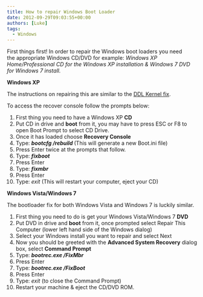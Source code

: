 ```yaml
---
title: How to repair Windows Boot Loader
date: 2012-09-29T09:03:55+00:00
authors: [Luke]
tags:
  - Windows
---
```

First things first! In order to repair the Windows boot loaders you need the appropriate Windows CD/DVD for example: _Windows XP Home/Professional CD for the Windows XP installation & Windows 7 DVD for Windows 7 install._

**Windows XP**

The instructions on repairing this are similar to the [DDL Kernel fix](http://http://luke.geek.nz//load-needed-dlls-for-kernel/ "Load needed DLLs for Kernel").

To access the recover console follow the prompts below:

<ol start="1">
  <li>
    First thing you need to have a Windows XP <strong>CD</strong>
  </li>
  <li>
    Put CD in drive and <strong>boot</strong> from it, you may have to press ESC or F8 to open Boot Prompt to select CD Drive.
  </li>
  <li>
    Once it has loaded choose <strong>Recovery Console</strong>
  </li>
  <li>
    Type: <strong><em>bootcfg /rebuild </em></strong>(This will generate a new Boot.ini file)
  </li>
  <li>
    Press Enter twice at the prompts that follow.
  </li>
  <li>
    Type: <strong><em>fixboot</em></strong>
  </li>
  <li>
    Press Enter
  </li>
  <li>
    Type: <strong><em>fixmbr</em></strong>
  </li>
  <li>
    Press Enter
  </li>
  <li>
    Type: <em>exit </em>(This will restart your computer, eject your CD)
  </li>
</ol>

**Windows Vista/Windows 7**

The bootloader fix for both Windows Vista and Windows 7 is luckily similar.

<ol start="1">
  <li>
    First thing you need to do is get your Windows Vista/Windows 7 <strong>DVD</strong>
  </li>
  <li>
    Put DVD in drive and <strong>boot</strong> from it, once prompted select Repair This Computer (lower left hand side of the Windows dialog)
  </li>
  <li>
    Select your Windows install you want to repair and select Next
  </li>
  <li>
    Now you should be greeted with the <strong>Advanced System Recovery</strong> dialog box, select <strong>Command Prompt</strong>
  </li>
  <li>
    Type: <strong><em>bootrec.exe /FixMbr</em></strong>
  </li>
  <li>
    Press Enter
  </li>
  <li>
    Type: <strong><em>bootrec.exe /FixBoot</em></strong>
  </li>
  <li>
    Press Enter
  </li>
  <li>
    Type: <em>exit </em>(to close the Command Prompt)
  </li>
  <li>
    Restart your machine & eject the CD/DVD ROM.
  </li>
</ol>